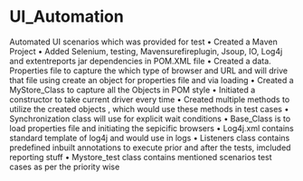 # UI_Automation
Automated UI scenarios which was provided for test
•	Created a Maven Project
•	Added Selenium, testing, Mavensurefireplugin, Jsoup, IO, Log4j and extentreports jar dependencies in POM.XML file 
•	Created a data. Properties file to capture the which type of browser and URL and will drive that file using create an object for properties file and via loading
•	Created a MyStore_Class to capture all the Objects in POM style
•	Initiated a constructor to take current driver every time
•	Created multiple methods to utilize the created objects , which would use these methods in test cases
•	Synchronization class will use for explicit wait conditions
•	Base_Class is to load properties file and initiating the sepicific browsers
•	Log4j.xml contains standard template of log4j and would use in logs
•	Listeners class contains predefined inbuilt annotations to execute prior and after the tests, imcluded reporting stuff
•	Mystore_test class contains mentioned scenarios test cases as per the priority wise
